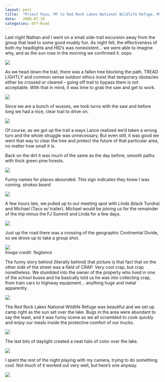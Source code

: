 ```yaml
---
layout: post
title:  "Priest Pass, MT to Red Rock Lakes National Wildlife Refuge, MT"
date:   2008-07-10
categories: Off-Road
---
```


Last night Nathan and I went on a small side-trail excursion away from the group that lead to some good muddy fun. As night fell, the effectiveness of both my headlights and HID’s was nonexistent… we were able to imagine why, and as the sun rose in the morning we confirmed it. oops. 

![](/assets/img/2008-07-10-cde-21/DSC_0093.jpg)

As we head down the trail, there was a fallen tree blocking the path. TREAD LIGHTLY and common sense outdoor ethics insist that temporary obstacles either be crossed or cleared – going off trail to bypass them is not acceptable. With that in mind, it was time to grab the saw and get to work. 

![](/assets/img/2008-07-10-cde-21/DSC_0115.jpg)

Since we are a bunch of wusses, we took turns with the saw and before long we had a nice, clear trail to drive on. 

![](/assets/img/2008-07-10-cde-21/DSC_0118.jpg)

Of course, as we got up the trail a ways Lance realized we’d taken a wrong turn and the whole struggle was unnecessary. But even still, it was good we went that way to clear the tree and protect the future of that particular area, no matter how small it is.

Back on the dirt it was much of the same as the day before, smooth paths with thick green pine forests. 

![](/assets/img/2008-07-10-cde-21/DSC_0144.jpg)

Funny names for places abounded. This sign indicates they knew I was coming. *strokes beard* 

![](/assets/img/2008-07-10-cde-21/DSC_0155.jpg)

A few hours late, we pulled up to our meeting spot with Linda (black Tundra) and Michael (Taco w/ trailer). Michael would be joining us for the remainder of the trip minus the FJ Summit and Linda for a few days. 

![](/assets/img/2008-07-10-cde-21/DSC_0192.jpg)

Just up the road there was a crossing of the geographic Continental Divide, so we drove up to take a group shot. 

![](/assets/img/2008-07-10-cde-21/groupcdmodnidasmall.jpg)  
*Image credit: 1leglance*

The funny story behind (literally behind) that picture is that fact that on the other side of the street was a field of CRAP. Very cool crap, but crap nonetheless. We stumbled into the owner of the property who lived in one of the school buses and he basically told us he was into collecting crap, from train cars to highway equipment… anything huge and metal apparently. 

![](/assets/img/2008-07-10-cde-21/DSC_0200.jpg)

The Red Rock Lakes National Wildlife Refuge was beautiful and we set up camp right as the sun set over the lake. Bugs in the area were abundant to say the least, and it was funny scene as we all scrambled to cook quickly and enjoy our meals inside the protective comfort of our trucks. 

![](/assets/img/2008-07-10-cde-21/DSC_0203.jpg)

The last bits of daylight created a neat halo of color over the lake. 

![](/assets/img/2008-07-10-cde-21/DSC_0261.jpg)

I spent the rest of the night playing with my camera, trying to do something cool. Not much of it worked out very well, but here’s one anyway. 

![](/assets/img/2008-07-10-cde-21/DSC_0268.jpg)